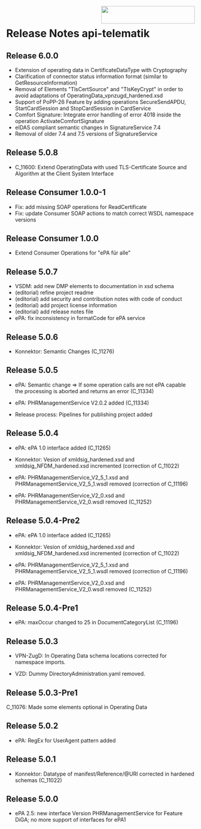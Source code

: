 <img align="right" width="250" height="47" src="images/Gematik_Logo_Flag_With_Background.png"/> <br/>    
 
# Release Notes api-telematik

## Release 6.0.0
- Extension of operating data in CertificateDataType with Cryptography
- Clarification of connector status information format (similar to GetResourceInformation)
- Removal of Elements "TlsCertSource" and "TlsKeyCrypt" in order to avoid adaptations of OperatingData_vpnzugd_hardened.xsd
- Support of PoPP-26 Feature by adding operations SecureSendAPDU, StartCardSession and StopCardSession in CardService
- Comfort Signature: Integrate error handling of error 4018 inside the operation ActivateComfortSignature
- eIDAS compliant semantic changes in SignatureService 7.4
- Removal of older 7.4 and 7.5 versions of SignatureService

## Release 5.0.8
- C_11600: Extend OperatingData with used TLS-Certificate Source and Algorithm at the Client System Interface

## Release Consumer 1.0.0-1
- Fix: add missing SOAP operations for ReadCertificate
- Fix: update Consumer SOAP actions to match correct WSDL namespace versions

## Release Consumer 1.0.0
- Extend Consumer Operations for "ePA für alle"

## Release 5.0.7
- VSDM: add new DMP elements to documentation in xsd schema
- (editorial) refine project readme
- (editorial) add security and contribution notes with code of conduct
- (editorial) add project license information
- (editorial) add release notes file
- ePA: fix inconsistency in formatCode for ePA service

## Release 5.0.6
- Konnektor: Semantic Changes (C_11276)


## Release 5.0.5
- ePA: Semantic change => If some operation calls are not ePA capable the processing is aborted and returns an error (C_11334)

- ePA: PHRManagementService V2.0.2 added (C_11334)

- Release process: Pipelines for publishing project added


## Release 5.0.4
- ePA: ePA 1.0 interface added (C_11265)

 
- Konnektor: Vesion of xmldsig_hardened.xsd and xmldsig_NFDM_hardened.xsd incremented (correction of C_11022)

 
- ePA: PHRManagementService_V2_5_1.xsd and PHRManagementService_V2_5_1.wsdl removed (correction of C_11196)

 
- ePA: PHRManagementService_V2_0.xsd and PHRManagementService_V2_0.wsdl removed (C_11252)


## Release 5.0.4-Pre2
- ePA: ePA 1.0 interface added (C_11265)

 
- Konnektor: Vesion of xmldsig_hardened.xsd and xmldsig_NFDM_hardened.xsd incremented (correction of C_11022)

 
- ePA: PHRManagementService_V2_5_1.xsd and PHRManagementService_V2_5_1.wsdl removed (correction of C_11196)

 
- ePA: PHRManagementService_V2_0.xsd and PHRManagementService_V2_0.wsdl removed (C_11252)


## Release 5.0.4-Pre1
- ePA: maxOccur changed to 25 in DocumentCategoryList (C_11196)


## Release 5.0.3
- VPN-ZugD: In Operating Data schema locations corrected for namespace imports.


- VZD: Dummy DirectoryAdministration.yaml removed.


## Release 5.0.3-Pre1
C_11076: Made some elements optional in Operating Data

## Release 5.0.2
- ePA: RegEx for UserAgent pattern added


## Release 5.0.1
- Konnektor: Datatype of manifest/Reference/@URI corrected in hardened schemas (C_11022)



## Release 5.0.0
- ePA 2.5: new interface Version PHRManagementService for Feature DiGA; no more support of interfaces for ePA1
